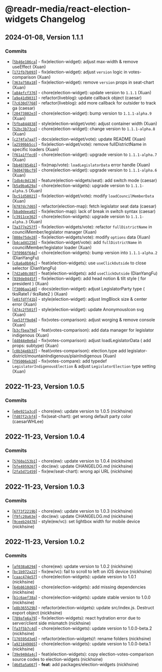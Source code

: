 # @readr-media/react-election-widgets Changelog

## 2024-01-08, Version 1.1.1

### Commits

- \[[`5b46e106ca`](https://github.com/readr-media/react-theatre/commit/5b46e106ca)] - fix(election-widget): adjust max-width & remove useEffect (Xuan)
- \[[`172fb7b093`](https://github.com/readr-media/react-theatre/commit/172fb7b093)] - fix(election-widget): adjust `version` logic in votes-comparison (Xuan)
- \[[`363a758a18`](https://github.com/readr-media/react-theatre/commit/363a758a18)] - fix(election-widget): remove `version` props in seat-chart (Xuan)
- \[[`a84efcf376`](https://github.com/readr-media/react-theatre/commit/a84efcf376)] - chore(election-widget): update version to `1.1.1` (Xuan)
- \[[`a9e41d9031`](https://github.com/readr-media/react-theatre/commit/a9e41d9031)] - refactor(liveblog): update callback object (caesar)
- \[[`7c630d7768`](https://github.com/readr-media/react-theatre/commit/7c630d7768)] - refactor(liveblog): add more callback for outsider to track ga (caesar)
- \[[`20473802e3`](https://github.com/readr-media/react-theatre/commit/20473802e3)] - chore(election-widget): bump version to `1.1.1-alpha.9` (Xuan)
- \[[`5fba844838`](https://github.com/readr-media/react-theatre/commit/5fba844838)] - style(election-widget/vote): adjust container width (Xuan)
- \[[`52bc3b73ce`](https://github.com/readr-media/react-theatre/commit/52bc3b73ce)] - chore(election-widget): change version to `1.1.1-alpha.8` (Xuan)
- \[[`c274fa7aa7`](https://github.com/readr-media/react-theatre/commit/c274fa7aa7)] - docs(election-widget/vote): update README (Xuan)
- \[[`a2599bb5cc`](https://github.com/readr-media/react-theatre/commit/a2599bb5cc)] - fix(election-widget/vote): remove fullDistrictName in specific loaders (Xuan)
- \[[`f61a1ffec0`](https://github.com/readr-media/react-theatre/commit/f61a1ffec0)] - chore(election-widget): upgrade version to `1.1.1-alpha.7` (Xuan)
- \[[`bb407854b1`](https://github.com/readr-media/react-theatre/commit/bb407854b1)] - fix(map/vote): `loadLegislatorData` error handle (Xuan)
- \[[`9d0470bcf9`](https://github.com/readr-media/react-theatre/commit/9d0470bcf9)] - chore(election-widget): upgrade version to `1.1.1-alpha.6` (Xuan)
- \[[`1db4c0d136`](https://github.com/readr-media/react-theatre/commit/1db4c0d136)] - feature(election-widgets/seat): add switch mode (caesar)
- \[[`b5a9ba629a`](https://github.com/readr-media/react-theatre/commit/b5a9ba629a)] - chore(election-widgets): upgrade version to `1.1.1-alpha.5` (Xuan)
- \[[`bc51d58021`](https://github.com/readr-media/react-theatre/commit/bc51d58021)] - fix(election-widget/vote): modify `loadCouncilMemberData` (Xuan)
- \[[`6787dc7d65`](https://github.com/readr-media/react-theatre/commit/6787dc7d65)] - refactor(election-map): fetch legislator seat data (caesar)
- \[[`bba0deea02`](https://github.com/readr-media/react-theatre/commit/bba0deea02)] - fix(election-map): lack of break in switch syntax (caesar)
- \[[`c3911ce362`](https://github.com/readr-media/react-theatre/commit/c3911ce362)] - chore(election-widgets): upgrade version to `1.1.1-alpha.3` (Xuan)
- \[[`3a377e257f`](https://github.com/readr-media/react-theatre/commit/3a377e257f)] - fix(election-widgets/vote): refactor `fullDistrictName` in councilMember/legislator manager (Xuan)
- \[[`808e75de28`](https://github.com/readr-media/react-theatre/commit/808e75de28)] - fix(election-widgets/vote): modify `options` data (Xuan)
- \[[`b4cad41256`](https://github.com/readr-media/react-theatre/commit/b4cad41256)] - fix(election-widget/vote): add `fullDistrictName` in councilMember/legislator loader (Xuan)
- \[[`3f0966f64e`](https://github.com/readr-media/react-theatre/commit/3f0966f64e)] - chore(election-widgets): bump version into `1.1.1-alpha.2` (DianYangFu)
- \[[`c8a6a0b04c`](https://github.com/readr-media/react-theatre/commit/c8a6a0b04c)] - feat(election-widgets): use `useClickOutside` to close selector (DianYangFu)
- \[[`7d2a08c807`](https://github.com/readr-media/react-theatre/commit/7d2a08c807)] - feat(election-widgets): add `useClickOutside` (DianYangFu)
- \[[`939de0445f`](https://github.com/readr-media/react-theatre/commit/939de0445f)] - fix(election-widget): add head notion & tilt style ( for president ) (Xuan)
- \[[`f3006aa140`](https://github.com/readr-media/react-theatre/commit/f3006aa140)] - docs(election-widget): adjust LegislatorParty type ( tksRate1 / tksRate2 ) (Xuan)
- \[[`e01fdff41b`](https://github.com/readr-media/react-theatre/commit/e01fdff41b)] - style(election-widget): adjust ImgBlock size & center error (Xuan)
- \[[`474c2f501f`](https://github.com/readr-media/react-theatre/commit/474c2f501f)] - style(election-widget): update AnonymousIcon svg (Xuan)
- \[[`ee53ff9e04`](https://github.com/readr-media/react-theatre/commit/ee53ff9e04)] - fix(votes-comparison): adjust worging & remove console (Xuan)
- \[[`b3cfbea79d`](https://github.com/readr-media/react-theatre/commit/b3cfbea79d)] - feat(votes-comparison): add data manager for legislator indigenous (Xuan)
- \[[`44044e0e6a`](https://github.com/readr-media/react-theatre/commit/44044e0e6a)] - fix(votes-comparison): adjust loadLegislatorData ( add props: subtype) (Xuan)
- \[[`c0b34e6b37`](https://github.com/readr-media/react-theatre/commit/c0b34e6b37)] - feat(votes-comparison): election.type add legislator-district/mountainIndigenous/plainIndigenous (Xuan)
- \[[`f95006eb20`](https://github.com/readr-media/react-theatre/commit/f95006eb20)] - fix(votes-compare): add typedef `LegislatorIndigenousElection` & adjust `LegislatorElection` type setting (Xuan)

## 2022-11-23, Version 1.0.5

### Commits

- \[[`e0e921a3cd`](https://github.com/readr-media/react-election-widgets/commit/e0e921a3cd)] - chore(ew): update version to 1.0.5 (nickhsine)
- \[[`fd07f2cbf4`](https://github.com/readr-media/react-election-widgets/commit/fd07f2cbf4)] - fix(seat-chart): get wrong default party color (caesarWHLee)

## 2022-11-23, Version 1.0.4

### Commits

- \[[`5760a153b1`](https://github.com/readr-media/react-election-widgets/commit/5760a153b1)] - chore(ew): update version to 1.0.4 (nickhsine)
- \[[`5fe4959267`](https://github.com/readr-media/react-election-widgets/commit/5fe4959267)] - doc(ew): update CHANGELOG.md (nickhsine)
- \[[`2fa5d71459`](https://github.com/readr-media/react-election-widgets/commit/2fa5d71459)] - fix(ew/seat-chart): wrong api URL (nickhsine)

## 2022-11-23, Version 1.0.3

### Commits

- \[[`6773f2219b`](https://github.com/readr-media/react-election-widgets/commit/6773f2219b)] - chore(ew): update version to 1.0.3 (nickhsine)
- \[[`f9fc20a63e`](https://github.com/readr-media/react-election-widgets/commit/f9fc20a63e)] - doc(ew): update CHANGELOG.md (nickhsine)
- \[[`9ceeb24476`](https://github.com/readr-media/react-election-widgets/commit/9ceeb24476)] - style(ew/vc): set lightbox width for mobile device (nickhsine)

## 2022-11-23, Version 1.0.2

### Commits

- \[[`af038a8294`](https://github.com/readr-media/react/commit/af038a8294)] - chore(ew): update version to 1.0.2 (nickhsine)
- \[[`bc1b972a22`](https://github.com/readr-media/react/commit/bc1b972a22)] - fix(ew/vc): fail to scroll to left on iOS device (nickhsine)
- \[[`caac474e57`](https://github.com/readr-media/react/commit/caac474e57)] - chore(election-widgets): update version to 1.0.1 (nickhsine)
- \[[`64b8610d65`](https://github.com/readr-media/react/commit/64b8610d65)] - chore(election-widgets): add missing dependencies (nickhsine)
- \[[`b1c6aef38a`](https://github.com/readr-media/react/commit/b1c6aef38a)] - chore(election-widgets): update stable version to 1.0.0 (nickhsine)
- \[[`e8b365529b`](https://github.com/readr-media/react/commit/e8b365529b)] - refactor(election-widgets): update src/index.js. Destruct export object (nickhsine)
- \[[`789afe6a79`](https://github.com/readr-media/react/commit/789afe6a79)] - fix(election-widgets): react hydration error due to server/client side mismatch (nickhsine)
- \[[`fa3f5b7c4d`](https://github.com/readr-media/react/commit/fa3f5b7c4d)] - chore(election-widgets): update version to 1.0.0-beta.2 (nickhsine)
- \[[`176595d3e6`](https://github.com/readr-media/react/commit/176595d3e6)] - refactor(election-widgets)!: rename folders (nickhsine)
- \[[`a921849865`](https://github.com/readr-media/react/commit/a921849865)] - chore(election-widgets): update version to 1.0.0-beta.1 (nickhsine)
- \[[`39e940da4c`](https://github.com/readr-media/react/commit/39e940da4c)] - feat(election-widgets): copy election-votes-comparison source codes to election-widgets (nickhsine)
- \[[`46d5a5a667`](https://github.com/readr-media/react/commit/46d5a5a667)] - **feat**: add packages/election-widgets (nickhsine)
